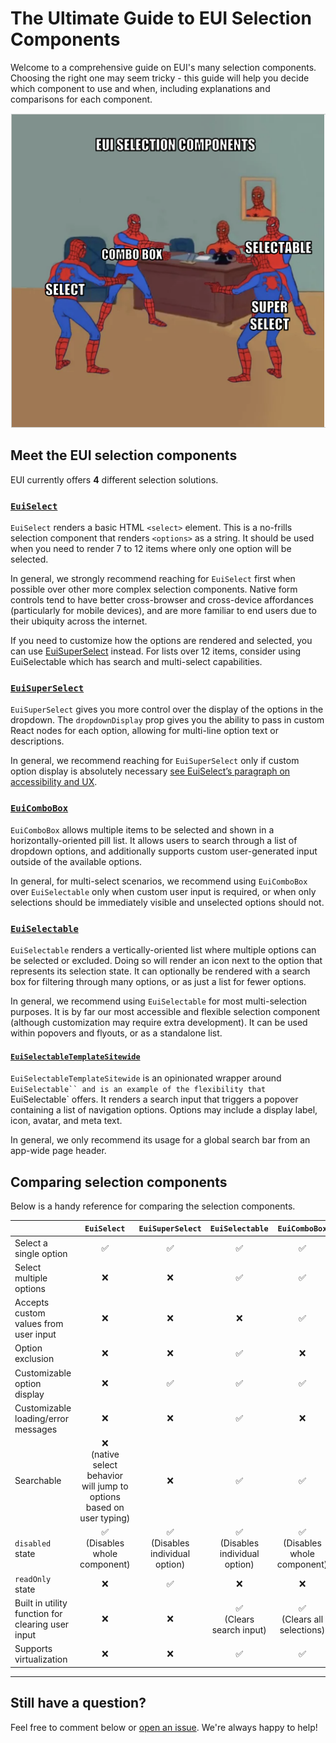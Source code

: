 # The Ultimate Guide to EUI Selection Components

Welcome to a comprehensive guide on EUI's many selection components. Choosing the right one may seem tricky - this guide will help you decide which component to use and when, including explanations and comparisons for each component.

![Four Spidermen are in a room, pointing at one another, as if to say "It's you! No, it's you!" Each Spiderman has the name of an EUI selection component next to them.](spiderman_selection.png)

## Meet the EUI selection components

EUI currently offers **4** different selection solutions.

### [`EuiSelect`](https://elastic.github.io/eui/#/forms/form-controls#select)
`EuiSelect` renders a basic HTML `<select>` element. This is a no-frills selection component that renders `<options>` as a string. It should be used when you need to render 7 to 12 items where only one option will be selected.

In general, we strongly recommend reaching for `EuiSelect` first when possible over other more complex selection components. Native form controls tend to have better cross-browser and cross-device affordances (particularly for mobile devices), and are more familiar to end users due to their ubiquity across the internet.

If you need to customize how the options are rendered and selected, you can use [EuiSuperSelect](#euisuperselect) instead. For lists over 12 items, consider using EuiSelectable which has search and multi-select capabilities.

### [`EuiSuperSelect`](https://elastic.github.io/eui/#/forms/super-select)
`EuiSuperSelect` gives you more control over the display of the options in the dropdown. The `dropdownDisplay` prop gives you the ability to pass in custom React nodes for each option, allowing for multi-line option text or descriptions.

In general, we recommend reaching for `EuiSuperSelect` only if custom option display is absolutely necessary [see EuiSelect’s paragraph on accessibility and UX](https://elastic.github.io/eui/#/forms/form-controls#select).

### [`EuiComboBox`](https://elastic.github.io/eui/#/forms/combo-box)
`EuiComboBox` allows multiple items to be selected and shown in a horizontally-oriented pill list. It allows users to search through a list of dropdown options, and additionally supports custom user-generated input outside of the available options.

In general, for multi-select scenarios, we recommend using `EuiComboBox` over `EuiSelectable` only when custom user input is required, or when only selections should be immediately visible and unselected options should not.
 
### [`EuiSelectable`](https://elastic.github.io/eui/#/forms/selectable)
`EuiSelectable` renders a vertically-oriented list where multiple options can be selected or excluded. Doing so will render an icon next to the option that represents its selection state. It can optionally be rendered with a search box for filtering through many options, or as just a list for fewer options.

In general, we recommend using `EuiSelectable` for most multi-selection purposes. It is by far our most accessible and flexible selection component (although customization may require extra development). It can be used within popovers and flyouts, or as a standalone list.

 #### [`EuiSelectableTemplateSitewide`](https://elastic.github.io/eui/#/templates/sitewide-search)
 `EuiSelectableTemplateSitewide` is an opinionated wrapper around `EuiSelectable`` and is an example of the flexibility that `EuiSelectable` offers. It renders a search input that triggers a popover containing a list of navigation options. Options may include a display label, icon, avatar, and meta text.

In general, we only recommend its usage for a global search bar from an app-wide page header.

## Comparing selection components

Below is a handy reference for comparing the selection components.

|   | `EuiSelect` | `EuiSuperSelect` | `EuiSelectable` | `EuiComboBox` | 
|---|:---:|:---:|:---:|:---:|
| Select a single option | ✅ | ✅ | ✅ | ✅ | 
| Select multiple options | ❌ | ❌ | ✅ | ✅ | 
| Accepts custom values from user input | ❌ | ❌ | ❌ | ✅ | 
| Option exclusion | ❌ | ❌ | ✅ | ❌ |
| Customizable option display | ❌ | ✅ | ✅ | ✅ |
| Customizable loading/error messages | ❌ | ❌ | ✅ | ❌ |
| Searchable | ❌ <br> (native select behavior will jump to options based on user typing)| ❌ | ✅ | ✅ |
| `disabled` state | ✅ <br/> (Disables whole component) | ✅ <br/> (Disables individual option) | ✅ <br/> (Disables individual option) | ✅ <br/> (Disables whole component) |
| `readOnly` state | ❌ | ✅ | ❌ | ❌ |
| Built in utility function for clearing user input | ❌ | ❌ | ✅ <br/> (Clears search input) | ✅ <br/> (Clears all selections) |
| Supports virtualization | ❌ | ❌ | ✅ | ✅ |

---

## Still have a question? ##
Feel free to comment below or [open an issue](https://github.com/elastic/eui/issues/new/choose). We're always happy to help!

